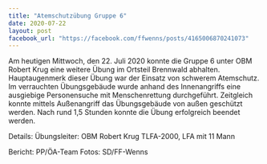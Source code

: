 ```yaml
---
title: "Atemschutzübung Gruppe 6"
date: 2020-07-22
layout: post
facebook_url: "https://facebook.com/ffwenns/posts/4165006870241073"
---
```


Am heutigen Mittwoch, den 22. Juli 2020 konnte die Gruppe 6 unter OBM Robert Krug eine weitere Übung im Ortsteil Brennwald abhalten. Hauptaugenmerk dieser Übung war der Einsatz von schwerem Atemschutz. Im verrauchten Übungsgebäude wurde anhand des Innenangriffs eine ausgiebige Personensuche mit Menschenrettung durchgeführt. Zeitgleich konnte mittels Außenangriff das Übungsgebäude von außen geschützt werden.
Nach rund 1,5 Stunden konnte die Übung erfolgreich beendet werden. 

Details:
Übungsleiter: OBM Robert Krug
TLFA-2000, LFA mit 11 Mann

Bericht: PP/ÖA-Team
Fotos: SD/FF-Wenns